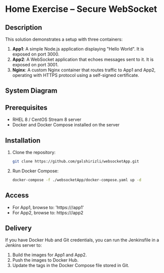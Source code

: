 # Home Exercise – Secure WebSocket

## Description
This solution demonstrates a setup with three containers:

1. **App1**: A simple Node.js application displaying "Hello World". It is exposed on port 3000.
2. **App2**: A WebSocket application that echoes messages sent to it. It is exposed on port 3001.
3. **Nginx**: A custom Nginx container that routes traffic to App1 and App2, operating with HTTPS protocol using a self-signed certificate.

## System Diagram

## Prerequisites
- RHEL 8 / CentOS Stream 8 server
- Docker and Docker Compose installed on the server

## Installation
1. Clone the repository:
   ```sh
   git clone https://github.com/galshirizli/websocketApp.git
   ```
2. Run Docker Compose:
   ```sh
   docker-compose -f ./websocketApp/docker-compose.yaml up -d
   ```

## Access
- For App1, browse to: 'https://<RHEL8-IP>/app1'
- For App2, browse to: https://<RHEL8-IP>/app2


## Delivery
If you have Docker Hub and Git credentials, you can run the Jenkinsfile in a Jenkins server to:

1. Build the images for App1 and App2.
2. Push the images to Docker Hub.
3. Update the tags in the Docker Compose file stored in Git.


